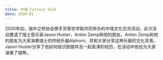 ```yaml
---
title: 中瑞 Culture Talk
date: 2020-01
---
```


2020年初，瑞中之桥协会携手苏黎世学联共同举办的中瑞文化交流活动。此次活动邀请了瑞士音乐家Jason Huster，Anton Zemp和他的朋友。Anton Zemp和他的朋友为大家演奏瑞士的传统乐器Alphorn，并和大家分享这种乐器的文化背景。Jason Huster分享了他如何结识郎朗并且一起表演的经历，在活动中他也为大家演奏了钢琴。

